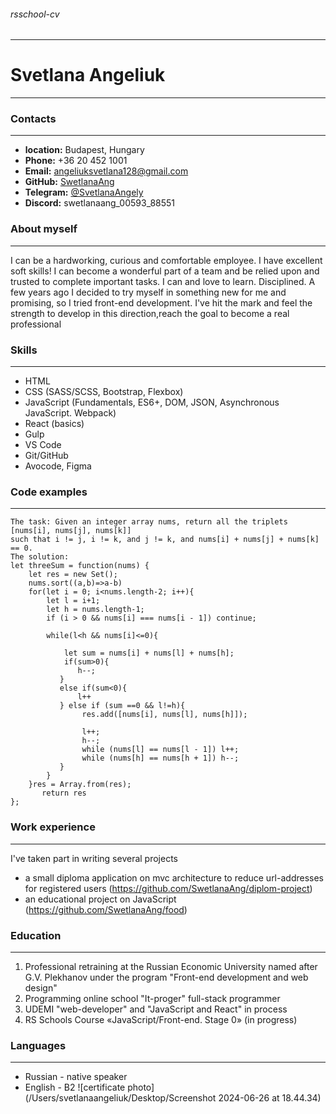 ###### rsschool-cv
---
# Svetlana Angeliuk
---
### Contacts
---
* **location:** Budapest, Hungary
* **Phone:** +36 20 452 1001
* **Email:** angeliuksvetlana128@gmail.com
* **GitHub:** [SwetlanaAng](https://github.com/SwetlanaAng)
* **Telegram:** [@SvetlanaAngely](https://web.telegram.org/k/#@SAngeliuk)
* **Discord:** swetlanaang_00593_88551

### About myself
---
I can be a hardworking, curious and comfortable employee. I have excellent soft skills! I can become a wonderful part of a team and be relied upon and trusted to complete important tasks. I can and love to learn. Disciplined.
A few years ago I decided to try myself in something new for me and promising, so I tried front-end development. I've hit the mark and feel the strength to develop in this direction,reach the goal to become a real professional

### Skills
---
- HTML
- CSS (SASS/SCSS, Bootstrap, Flexbox)
- JavaScript (Fundamentals, ES6+, DOM, JSON, Asynchronous JavaScript. Webpack)
- React (basics)
- Gulp
- VS Code
- Git/GitHub
- Avocode, Figma

### Code examples
---
```
The task: Given an integer array nums, return all the triplets [nums[i], nums[j], nums[k]] 
such that i != j, i != k, and j != k, and nums[i] + nums[j] + nums[k] == 0.
The solution:
let threeSum = function(nums) {
    let res = new Set();
    nums.sort((a,b)=>a-b)
    for(let i = 0; i<nums.length-2; i++){
        let l = i+1;
        let h = nums.length-1;
        if (i > 0 && nums[i] === nums[i - 1]) continue;
        
        while(l<h && nums[i]<=0){
            
            let sum = nums[i] + nums[l] + nums[h];
            if(sum>0){
               h--;
           }
           else if(sum<0){
               l++
           } else if (sum ==0 && l!=h){
                res.add([nums[i], nums[l], nums[h]]);
                
                l++;
                h--;
                while (nums[l] == nums[l - 1]) l++;
                while (nums[h] == nums[h + 1]) h--;
           }  
        } 
    }res = Array.from(res); 
       return res
};

```

### Work experience
--- 
I've taken part in writing several projects

- a small diploma application on mvc architecture to reduce url-addresses for registered users (https://github.com/SwetlanaAng/diplom-project)
- an educational project on JavaScript (https://github.com/SwetlanaAng/food)

### Education
--- 
1. Professional retraining at the Russian Economic University named after G.V. Plekhanov under the program "Front-end development and web design"
2. Programming online school "It-proger" full-stack programmer
3. UDEMI "web-developer" and "JavaScript and React" in process
4. RS Schools Course «JavaScript/Front-end. Stage 0» (in progress)

### Languages
---
* Russian - native speaker
* English - B2
![certificate photo](/Users/svetlanaangeliuk/Desktop/Screenshot 2024-06-26 at 18.44.34)
